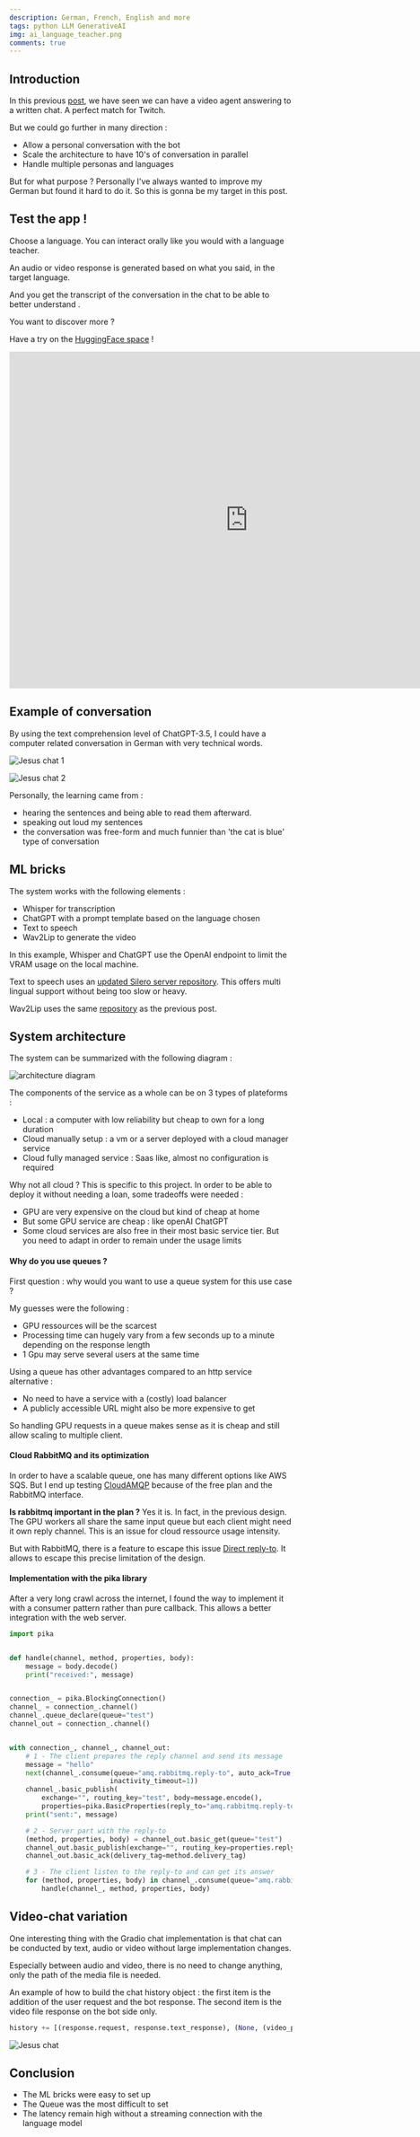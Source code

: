 ```yaml
---
description: German, French, English and more
tags: python LLM GenerativeAI
img: ai_language_teacher.png
comments: true
---
```



## Introduction

In this previous [post](https://admor.github.io/Creating-a-virtual-streamer/), we have seen we can have a video agent answering to a written chat. A perfect match for Twitch.

But we could go further in many direction : 
- Allow a personal conversation with the bot
- Scale the architecture to have 10's of conversation in parallel
- Handle multiple personas and languages

But for what purpose ?
Personally I've always wanted to improve my German but found it hard to do it. So this is gonna be my target in this post.


## Test the app !

Choose a language.
You can interact orally like you would with a language teacher.

An audio or video response is generated based on what you said, in the target language. 

And you get the transcript of the conversation in the chat to be able to better understand . 

You want to discover more ?

Have a try on the [HuggingFace space](https://jeanmoulo-virtual-streamer.hf.space) !

<iframe
    src="https://jeanmoulo-virtual-streamer.hf.space"
    frameborder="0"
    allow="microphone;"
    class="gradio-asr"
    width="850"
    height="600"
></iframe>



## Example of conversation 

By using the text comprehension level of ChatGPT-3.5, I could have a computer related conversation in German with very technical words.

![Jesus chat 1]({{site.baseurl}}/assets/img/komputer_chat_1.png)


![Jesus chat 2]({{site.baseurl}}/assets/img/komputer_chat_2.png)

Personally, the learning came from : 
- hearing the sentences and being able to read them afterward. 
- speaking out loud my sentences
- the conversation was free-form and much funnier than 'the cat is blue' type of conversation



## ML bricks 

The system works with the following elements : 

- Whisper for transcription
- ChatGPT with a prompt template based on the language chosen
- Text to speech
- Wav2Lip to generate the video

In this example, Whisper and ChatGPT use the OpenAI endpoint to limit the VRAM usage on the local machine.


Text to speech uses an [updated Silero server repository](https://github.com/AdMoR/silero-api-server). This offers multi lingual support without being too slow or heavy.

Wav2Lip uses the same [repository](https://github.com/devxpy/cog-Wav2Lip) as the previous post.



## System architecture  

The system can be summarized with the following diagram : 


![architecture diagram]({{site.baseurl}}/assets/img/teacher_jesus_diagram.png)


The components of the service as a whole can be on 3 types of plateforms : 
- Local : a computer with low reliability but cheap to own for a long duration
- Cloud manually setup : a vm or a server deployed with a cloud manager service
- Cloud fully managed service : Saas like, almost no configuration is required


Why not all cloud ?
This is specific to this project.  In order to be able to deploy it without needing a loan, some tradeoffs were needed : 
- GPU are very expensive on the cloud but kind of cheap at home 
- But some GPU service are cheap : like openAI ChatGPT
- Some cloud services are also free in their most basic service tier. But you need to adapt in order to remain under the usage limits


#### Why do you use queues ?

First question : why would you want to use a queue system for this use case ?

My guesses were the following : 
- GPU ressources will be the scarcest
- Processing time can hugely vary from a few seconds up to a minute depending on the response length
- 1 Gpu may serve several users at the same time

Using a queue has other advantages compared to an http service alternative : 
- No need to have a service with a (costly) load balancer 
- A publicly accessible URL might also be more expensive to get 

So handling GPU requests in a queue makes sense as it is cheap and still allow scaling to multiple client.


#### Cloud RabbitMQ and its optimization

In order to have a scalable queue, one has many different options like AWS SQS. But I end up testing [CloudAMQP](https://www.cloudamqp.com/plans.html) because of the free plan and the RabbitMQ interface.

**Is rabbitmq important in the plan ?**
Yes it is. In fact, in the previous design. The GPU workers all share the same input queue but each client might need it own reply channel.
This is an issue for cloud ressource usage intensity.

But with RabbitMQ, there is a feature to escape this issue [Direct reply-to](https://www.rabbitmq.com/direct-reply-to.html). It allows to escape this precise limitation of the design.


#### Implementation with the pika library

After a very long crawl across the internet, I found the way to implement it with a consumer pattern rather than pure callback. This allows a better integration with the web server.

```python
import pika


def handle(channel, method, properties, body):
    message = body.decode()
    print("received:", message)


connection_ = pika.BlockingConnection()
channel_ = connection_.channel()
channel_.queue_declare(queue="test")
channel_out = connection_.channel()


with connection_, channel_, channel_out:
	# 1 - The client prepares the reply channel and send its message
    message = "hello"
    next(channel_.consume(queue="amq.rabbitmq.reply-to", auto_ack=True,
                         inactivity_timeout=1))
    channel_.basic_publish(
        exchange="", routing_key="test", body=message.encode(),
        properties=pika.BasicProperties(reply_to="amq.rabbitmq.reply-to"))
    print("sent:", message)

    # 2 - Server part with the reply-to
    (method, properties, body) = channel_out.basic_get(queue="test")
    channel_out.basic_publish(exchange="", routing_key=properties.reply_to, body="Pouet")
    channel_out.basic_ack(delivery_tag=method.delivery_tag)

    # 3 - The client listen to the reply-to and can get its answer
    for (method, properties, body) in channel_.consume(queue="amq.rabbitmq.reply-to", auto_ack=True):
        handle(channel_, method, properties, body)
```

## Video-chat variation

One interesting thing with the Gradio chat implementation is that chat can be conducted by text, audio or video without large implementation changes.

Especially between audio and video, there is no need to change anything, only the path of the media file is needed.

An example of how to build the chat history object : the first item is the addition of the user request and the bot response. The second item is the video file response on the bot side only.

```python
history += [(response.request, response.text_response), (None, (video_path,))]
```

![Jesus chat]({{site.baseurl}}/assets/img/jesus_conversation.png)



## Conclusion 

- The ML bricks were easy to set up
- The Queue was the most difficult to set
- The latency remain high without a streaming connection with the language model
